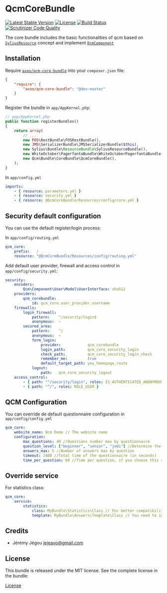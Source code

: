 QcmCoreBundle
=============

[![Latest Stable Version](https://poser.pugx.org/avoo/qcm-core-bundle/v/stable)](https://packagist.org/packages/avoo/qcm-core-bundle)
[![License](https://poser.pugx.org/avoo/qcm-core-bundle/license)](https://packagist.org/packages/avoo/qcm-core-bundle)
[![Build Status](https://scrutinizer-ci.com/g/avoo/QcmCoreBundle/badges/build.png?b=master)](https://scrutinizer-ci.com/g/avoo/QcmCoreBundle/build-status/master)
[![Scrutinizer Code Quality](https://scrutinizer-ci.com/g/avoo/QcmCoreBundle/badges/quality-score.png?b=master)](https://scrutinizer-ci.com/g/avoo/QcmCoreBundle/?branch=master)

The core bundle includes the basic functionalities of qcm based on [`SyliusResource`](https://github.com/avoo/QcmComponents) concept and implement [`QcmComponent`](https://github.com/avoo/QcmComponents)

Installation
------------

Require [`avoo/qcm-core-bundle`](https://packagist.org/packages/avoo/qcm-core-bundle)
into your `composer.json` file:

``` json
{
    "require": {
        "avoo/qcm-core-bundle": "@dev-master"
    }
}
```

Register the bundle in `app/AppKernel.php`:

``` php
// app/AppKernel.php
public function registerBundles()
{
    return array(
        // ...
        new FOS\RestBundle\FOSRestBundle(),
        new JMS\SerializerBundle\JMSSerializerBundle($this),
        new Sylius\Bundle\ResourceBundle\SyliusResourceBundle(),
        new WhiteOctober\PagerfantaBundle\WhiteOctoberPagerfantaBundle(),
        new Qcm\Bundle\CoreBundle\QcmCoreBundle(),
    );
}
```

In `app/config.yml`

``` yml
imports:
    - { resource: parameters.yml }
    - { resource: security.yml }
    - { resource: @QcmCoreBundle/Resources/config/core.yml }
```

Security default configuration
------------------------------

You can use the default register/login process:

In `app/config/routing.yml`

``` yml
qcm_core:
    prefix:   /
    resource: "@QcmCoreBundle/Resources/config/routing.yml"
```

Add default user provider, firewall and access control in `app/config/security.yml`:

``` yml
security:
    encoders:
        Qcm\Component\User\Model\UserInterface: sha512
    providers:
        qcm_corebundle:
            id: qcm_core.user_provider.username
    firewalls:
        login_firewall:
            pattern:    ^/security/login$
            anonymous:  ~
        secured_area:
            pattern:    ^/
            anonymous:  ~
            form_login:
                provider:            qcm_corebundle
                login_path:          qcm_core_security_login
                check_path:          qcm_core_security_login_check
                remember_me:         true
                default_target_path: you_homepage_route
            logout:
                path:   qcm_core_security_logout
    access_control:
        - { path: "^/security/login", roles: IS_AUTHENTICATED_ANONYMOUSLY }
        - { path: "^/", roles: ROLE_USER }
```

QCM Configuration
-----------------

You can override de default questionnaire configuration in `app/config/config.yml`

``` yml
qcm_core:
    website_name: Qcm Demo // The website name
    configuration:
        max_questions: 40 //Questions number max by questionnaire
        question_level: ["beginner", "senior", "jedi"] //Determine the level for each question
        answers_max: 5 //Number of answers max by question
        timeout: 2400 //Total time of the questionnaire (in seconds)
        time_per_question: 60 //Time per question, if you choose this value, the timeout will be disabled
```

Override service
----------------

For statistics class:

``` yml
qcm_core:
    service:
        statistics:
            class: MyBundle\Statistics\Class // For better compatibility extends the Model\QuestionnaireStatistics
            template: MyBundle\Answers\Template\Class // You need to implements the qcm TemplateInterface
```

Credits
-------

* Jérémy Jégou <jejeavo@gmail.com>

License
-------

This bundle is released under the MIT license. See the complete license in the bundle:

[License](https://github.com/avoo/QcmCoreBundle/blob/master/LICENSE)
